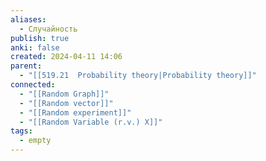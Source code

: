 ```yaml
---
aliases:
  - Случайность
publish: true
anki: false
created: 2024-04-11 14:06
parent:
  - "[[519.21  Probability theory|Probability theory]]"
connected:
  - "[[Random Graph]]"
  - "[[Random vector]]"
  - "[[Random experiment]]"
  - "[[Random Variable (r.v.) X]]"
tags:
  - empty
---
```

